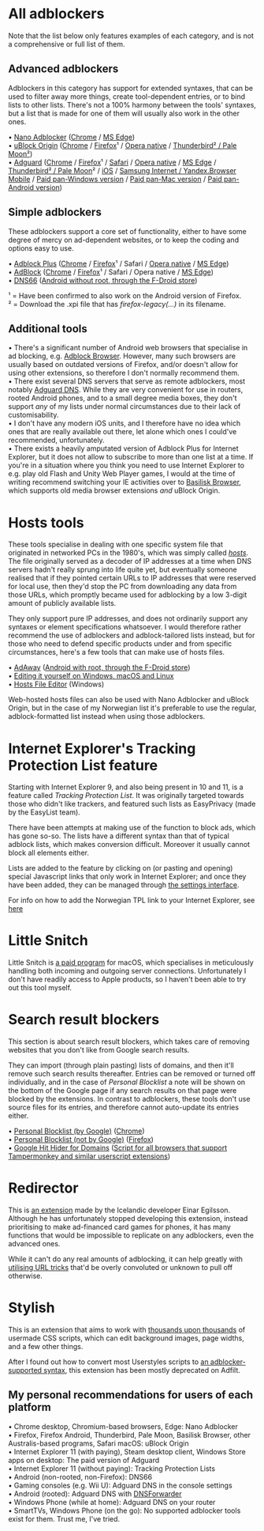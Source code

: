 # All adblockers
Note that the list below only features examples of each category, and is not a comprehensive or full list of them.
## Advanced adblockers
Adblockers in this category has support for extended syntaxes, that can be used to filter away more things, create tool-dependent entries, or to bind lists to other lists. There's not a 100% harmony between the tools' syntaxes, but a list that is made for one of them will usually also work in the other ones.

• [Nano Adblocker](https://github.com/NanoAdblocker/NanoCore) ([Chrome](https://chrome.google.com/webstore/detail/nano-adblocker/gabbbocakeomblphkmmnoamkioajlkfo) / [MS Edge](https://www.microsoft.com/store/productId/9NSXDX2TDB3V))<br>
• [uBlock Origin](https://github.com/gorhill/uBlock) ([Chrome](https://chrome.google.com/webstore/detail/ublock-origin/cjpalhdlnbpafiamejdnhcphjbkeiagm) / [Firefox](https://addons.mozilla.org/addon/ublock-origin/)¹ / [Opera native](https://addons.opera.com/extensions/details/ublock/) / [Thunderbird² / Pale Moon²](https://github.com/gorhill/uBlock/blob/master/dist/README.md#firefox-legacy))<br>
• [Adguard](https://adguard.com/en/welcome.html) ([Chrome](https://chrome.google.com/webstore/detail/adguard-adblocker/bgnkhhnnamicmpeenaelnjfhikgbkllg) / [Firefox](https://addons.mozilla.org/addon/adguard-adblocker/)¹ / [Safari](https://safari-extensions.apple.com/details/?id=com.adguard.safari-N33TQXN8C7) / [Opera native](https://addons.opera.com/en/extensions/details/adguard/) / [MS Edge](https://www.microsoft.com/store/p/adguard-adblocker/9mz607gwkbs7) / [Thunderbird² / Pale Moon](https://github.com/AdguardTeam/AdguardBrowserExtension/releases)² / [iOS](https://itunes.apple.com/app/apple-store/id1047223162) / [Samsung Internet / Yandex.Browser Mobile](https://adguard.com/en/adguard-content-blocker/overview.html) / [Paid pan-Windows version](https://adguard.com/en/adguard-windows/overview.html) / [Paid pan-Mac version](https://adguard.com/en/adguard-mac/overview.html) / [Paid pan-Android version](https://adguard.com/en/adguard-android/overview.html))

## Simple adblockers
These adblockers support a core set of functionality, either to have some degree of mercy on ad-dependent websites, or to keep the coding and options easy to use.

• [Adblock Plus](https://adblockplus.org/) ([Chrome](https://chrome.google.com/webstore/detail/cfhdojbkjhnklbpkdaibdccddilifddb) / [Firefox](https://addons.mozilla.org/addon/adblock-plus/)¹ / Safari / [Opera native](https://addons.opera.com/extensions/details/opera-adblock/) / [MS Edge](https://www.microsoft.com/store/p/adblock-plus/9nblggh4r9nz))<br>
• [AdBlock](https://getadblock.com/) ([Chrome](https://chrome.google.com/webstore/detail/gighmmpiobklfepjocnamgkkbiglidom) / [Firefox](https://addons.mozilla.org/firefox/addon/adblock-for-firefox/)¹ / Safari / Opera native / [MS Edge](https://www.microsoft.com/store/productID/9nblggh4rfhk))<br>
• [DNS66](https://github.com/julian-klode/dns66) ([Android without root, through the F-Droid store](https://f-droid.org/packages/org.jak_linux.dns66/))

¹ = Have been confirmed to also work on the Android version of Firefox.<br>
² = Download the .xpi file that has <i>firefox-legacy(...)</i> in its filename.

## Additional tools

• There's a significant number of Android web browsers that specialise in ad blocking, e.g. [Adblock Browser](https://play.google.com/store/apps/details?id=org.adblockplus.browser). However, many such browsers are usually based on outdated versions of Firefox, and/or doesn't allow for using other extensions, so therefore I don't normally recommend them.<br>
• There exist several DNS servers that serve as remote adblockers, most notably [Adguard DNS](https://adguard.com/en/adguard-dns/overview.html). While they are very convenient for use in routers, rooted Android phones, and to a small degree media boxes, they don't support <i>any</i> of my lists under normal circumstances due to their lack of customisability.<br>
• I don't have any modern iOS units, and I therefore have no idea which ones that are really available out there, let alone which ones I could've recommended, unfortunately.<br>
• There exists a heavily amputated version of Adblock Plus for Internet Explorer, but it does not allow to subscribe to more than one list at a time. If you're in a situation where you think you need to use Internet Explorer to e.g. play old Flash and Unity Web Player games, I would at the time of writing recommend switching your IE activities over to [Basilisk Browser](https://www.basilisk-browser.org/), which supports old media browser extensions <i>and</i> uBlock Origin.

# Hosts tools
These tools specialise in dealing with one specific system file that originated in networked PCs in the 1980's, which was simply called [<i>hosts</i>](https://en.wikipedia.org/wiki/Hosts_(file)). The file originally served as a decoder of IP addresses at a time when DNS servers hadn't really sprung into life quite yet, but eventually someone realised that if they pointed certain URLs to IP addresses that were reserved for local use, then they'd stop the PC from downloading any data from those URLs, which promptly became used for adblocking by a low 3-digit amount of publicly available lists.

They only support pure IP addresses, and does not ordinarily support any syntaxes or element specifications whatsoever. I would therefore rather recommend the use of adblockers and adblock-tailored lists instead, but for those who need to defend specific products under and from specific circumstances, here's a few tools that can make use of hosts files.

• [AdAway](https://adaway.org/) ([Android with root, through the F-Droid store](https://f-droid.org/packages/org.adaway/))<br>
• [Editing it yourself on Windows, macOS and Linux](https://www.howtogeek.com/howto/27350/beginner-geek-how-to-edit-your-hosts-file/)<br>
• [Hosts File Editor](https://github.com/scottlerch/HostsFileEditor) (Windows)

Web-hosted hosts files can also be used with Nano Adblocker and uBlock Origin, but in the case of my Norwegian list it's preferable to use the regular, adblock-formatted list instead when using those adblockers.

# Internet Explorer's Tracking Protection List feature
Starting with Internet Explorer 9, and also being present in 10 and 11, is a feature called <i>Tracking Protection List</i>. It was originally targeted towards those who didn't like trackers, and featured such lists as EasyPrivacy (made by the EasyList team).

There have been attempts at making use of the function to block ads, which has gone so-so. The lists have a different syntax than that of typical adblock lists, which makes conversion difficult. Moreover it usually cannot block all elements either.

Lists are added to the feature by clicking on (or pasting and opening) special Javascript links that only work in Internet Explorer; and once they have been added, they can be managed through [the settings interface](https://www.howtogeek.com/73545/avoid-being-tracked-on-the-internet-using-tracking-protection-list-in-ie9/).

For info on how to add the Norwegian TPL link to your Internet Explorer, see [here](https://raw.githubusercontent.com/DandelionSprout/adfilt/master/NorwegianExperimentalList%20alternate%20versions/NorskeFiltreTPL-installering.html)

# Little Snitch

Little Snitch is [a paid program](https://www.obdev.at/products/littlesnitch/index.html) for macOS, which specialises in meticulously handling both incoming and outgoing server connections. Unfortunately I don't have readily access to Apple products, so I haven't been able to try out this tool myself.

# Search result blockers

This section is about search result blockers, which takes care of removing websites that you don't like from Google search results.

They can import (through plain pasting) lists of domains, and then it'll remove such search results thereafter. Entries can be removed or turned off individually, and in the case of *Personal Blocklist* a note will be shown on the bottom of the Google page if any search results on that page were blocked by the extensions. In contrast to adblockers, these tools don't use source files for its entries, and therefore cannot auto-update its entries either.

• [Personal Blocklist (by Google)](https://chrome.google.com/webstore/detail/personal-blocklist-by-goo/nolijncfnkgaikbjbdaogikpmpbdcdef) ([Chrome](https://chrome.google.com/webstore/detail/personal-blocklist-by-goo/nolijncfnkgaikbjbdaogikpmpbdcdef))<br>
• [Personal Blocklist (not by Google)](https://github.com/wildskyf/personal-blocklist) ([Firefox](https://addons.mozilla.org/firefox/addon/personal-blocklist/))<br>
• [Google Hit Hider for Domains](https://www.jeffersonscher.com/gm/google-hit-hider/) ([Script for all browsers that support Tampermonkey and similar userscript extensions](https://greasyfork.org/scripts/1682-google-hit-hider-by-domain-search-filter-block-sites))

# Redirector

This is [an extension](http://einaregilsson.com/redirector/) made by the Icelandic developer Einar Egilsson. Although he has unfortunately stopped developing this extension, instead prioritising to make ad-financed card games for phones, it has many functions that would be impossible to replicate on any adblockers, even the advanced ones.

While it can't do any real amounts of adblocking, it can help greatly with [utilising URL tricks](https://github.com/DandelionSprout/adfilt/blob/master/Dandelion%20Sprout-s%20Redirector%20Assistant%20List/README.md) that'd be overly convoluted or unknown to pull off otherwise.

# Stylish

This is an extension that aims to work with [thousands upon thousands](https://userstyles.org/) of usermade CSS scripts, which can edit background images, page widths, and a few other things.

After I found out how to convert most Userstyles scripts to [an adblocker-supported syntax](https://raw.githubusercontent.com/DandelionSprout/adfilt/master/Dandelion%20Sprout's%20Website%20Stretcher.txt), this extension has been mostly deprecated on Adfilt.

## My personal recommendations for users of each platform

• Chrome desktop, Chromium-based browsers, Edge: Nano Adblocker<br>
• Firefox, Firefox Android, Thunderbird, Pale Moon, Basilisk Browser, other Australis-based programs, Safari macOS: uBlock Origin<br>
• Internet Explorer 11 (with paying), Steam desktop client, Windows Store apps on desktop: The paid version of Adguard<br>
• Internet Explorer 11 (without paying): Tracking Protection Lists<br>
• Android (non-rooted, non-Firefox): DNS66<br>
• Gaming consoles (e.g. Wii U): Adguard DNS in the console settings<br>
• Android (rooted): Adguard DNS with [DNSForwarder](https://play.google.com/store/apps/details?id=com.evanhe.dnsforward)<br>
• Windows Phone (while at home): Adguard DNS on your router<br>
• SmartTVs, Windows Phone (on the go): No supported adblocker tools exist for them. Trust me, I've tried.
